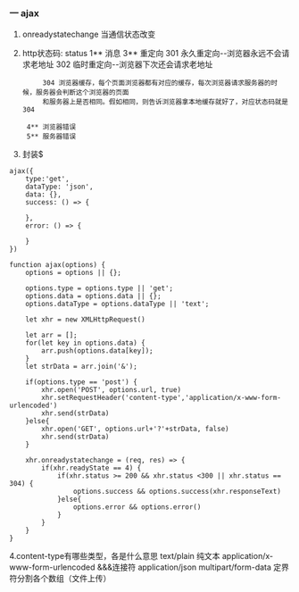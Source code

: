 ### 一 ajax

1. onreadystatechange 当通信状态改变

2. http状态码: status
        1**  消息
        3**  重定向
            301 永久重定向--浏览器永远不会请求老地址
            302 临时重定向--浏览器下次还会请求老地址

            304 浏览器缓存，每个页面浏览器都有对应的缓存，每次浏览器请求服务器的时候，服务器会判断这个浏览器的页面
            和服务器上是否相同。假如相同，则告诉浏览器拿本地缓存就好了，对应状态码就是304

        4** 浏览器错误
        5** 服务器错误

3. 封装$

```
ajax({
    type:'get',
    dataType: 'json',
    data: {},
    success: () => {

    },
    error: () => {

    }
})

function ajax(options) {
    options = options || {};

    options.type = options.type || 'get';
    options.data = options.data || {};
    options.dataType = options.dataType || 'text';

    let xhr = new XMLHttpRequest()

    let arr = [];
    for(let key in options.data) {
        arr.push(options.data[key]);
    }
    let strData = arr.join('&');

    if(options.type == 'post') {
        xhr.open('POST', options.url, true)
        xhr.setRequestHeader('content-type','application/x-www-form-urlencoded')
        xhr.send(strData)
    }else{
        xhr.open('GET', options.url+'?'+strData, false)
        xhr.send(strData)
    }

    xhr.onreadystatechange = (req, res) => {
        if(xhr.readyState == 4) {
            if(xhr.status >= 200 && xhr.status <300 || xhr.status == 304) {
                options.success && options.success(xhr.responseText)
            }else{
                options.error && options.error()
            }
        }
    }
}
```

4.content-type有哪些类型，各是什么意思
    text/plain                              纯文本
    application/x-www-form-urlencoded       &&&连接符
    application/json
    multipart/form-data                     定界符分割各个数组（文件上传）
